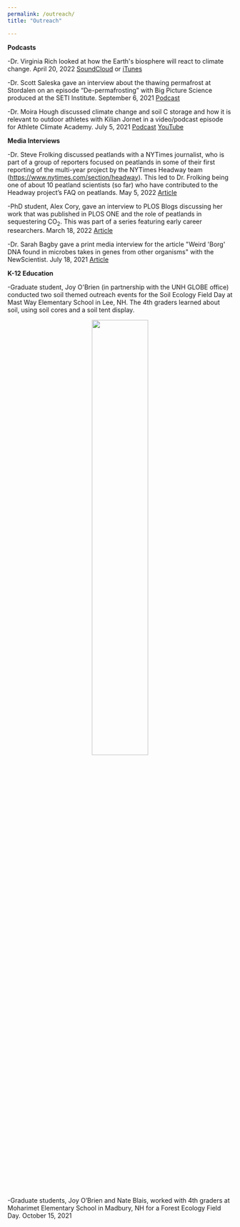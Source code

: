 ```yaml
---
permalink: /outreach/
title: "Outreach"

---
```


**Podcasts**

-Dr. Virginia Rich looked at how the Earth's biosphere will react to climate change. April 20, 2022 <a href="https://soundcloud.com/voices_arts_sciences/virginia-rich" target="_blank" rel="noopener noreferrer">SoundCloud</a> or <a href="https://podcasts.apple.com/us/podcast/virginia-rich-looks-at-how-the-earths-biosphere-will/id1436204139?i=1000558170517" target="_blank" rel="noopener noreferrer">iTunes</a>

-Dr. Scott Saleska gave an interview about the thawing permafrost at Stordalen on an episode “De-permafrosting” with Big Picture Science produced at the SETI Institute. September 6, 2021 <a href="http://bigpicturescience.org/episodes/de-permafrosting" target="_blank" rel="noopener noreferrer">Podcast</a>

-Dr. Moira Hough discussed climate change and soil C storage and how it is relevant to outdoor athletes with Kilian Jornet in a video/podcast episode for Athlete Climate Academy. July 5, 2021 <a href="https://anchor.fm/athlete-climate-academy/episodes/Ep6--Soil-with-Moira-Hough-e12r1fn/a-a5t0il9" target="_blank" rel="noopener noreferrer">Podcast</a> <a href="https://youtu.be/ERJ3stD0KIs" target="_blank" rel="noopener noreferrer">YouTube</a>

**Media Interviews**

-Dr. Steve Frolking discussed peatlands with a NYTimes journalist, who is part of a group of reporters focused on peatlands in some of their first reporting of the multi-year project by the NYTimes Headway team (https://www.nytimes.com/section/headway). This led to Dr. Frolking being one of about 10 peatland scientists (so far) who have contributed to the Headway project’s FAQ on peatlands. May 5, 2022 <a href="https://www.nytimes.com/explain/2022/05/05/headway/peatlands-wetlands-bogs-swamps-fen" target="_blank" rel="noopener noreferrer">Article</a>

-PhD student, Alex Cory, gave an interview to PLOS Blogs discussing her work that was published in PLOS ONE and the role of peatlands in sequestering CO<sub>2</sub>. This was part of a series featuring early career researchers. March 18, 2022 <a href="https://everyone.plos.org/2022/03/18/an-interview-with-biogeochemist-alex-cory/" target="_blank" rel="noopener noreferrer">Article</a>

-Dr. Sarah Bagby gave a print media interview for the article "Weird 'Borg' DNA found in microbes takes in genes from other organisms" with the NewScientist. July 18, 2021 <a href="https://www.newscientist.com/article/2284281-weird-borg-dna-found-in-microbes-takes-in-genes-from-other-organisms/" target="_blank" rel="noopener noreferrer">Article</a>

**K-12 Education**

-Graduate student, Joy O'Brien (in partnership with the UNH GLOBE office) conducted two soil themed outreach events for the Soil Ecology Field Day at Mast Way Elementary School in Lee, NH. The 4th graders learned about soil, using soil cores and a soil tent display.

<center><img src="/emerge-bii.github.io/assets/images/OBrien_Blais.JPG" style="width: 50%; height: 50%"/></center>

-Graduate students, Joy O’Brien and Nate Blais, worked with 4th graders at Moharimet Elementary School in Madbury, NH for a Forest Ecology Field Day. October 15, 2021
